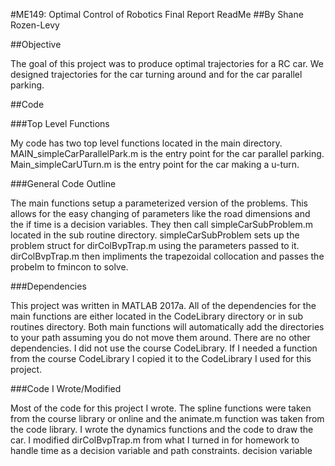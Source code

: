 #ME149: Optimal Control of Robotics Final Report ReadMe
##By Shane Rozen-Levy

##Objective

The goal of this project was to produce optimal trajectories for a RC car. We designed trajectories for the car turning around
and for the car parallel parking. 

##Code

###Top Level Functions

My code has two top level functions located in the main directory. MAIN_simpleCarParallelPark.m is the entry point for the car parallel
parking. Main_simpleCarUTurn.m is the entry point for the car making a u-turn.

###General Code Outline

The main functions setup a parameterized version of the problems. This allows for the easy changing of parameters like the road dimensions
and the if time is a decision variables. They then call simpleCarSubProblem.m located in the sub routine directory. simpleCarSubProblem
sets up the problem struct for dirColBvpTrap.m using the parameters passed to it. dirColBvpTrap.m then impliments the trapezoidal
collocation and passes the probelm to fmincon to solve.

###Dependencies

This project was written in MATLAB 2017a. All of the dependencies for the main functions are either located in the CodeLibrary directory or in sub routines directory. Both main
functions will automatically add the directories to your path assuming you do not move them around. There are no other dependencies. I
did not use the course CodeLibrary. If I needed a function from the course CodeLibrary I copied it to the CodeLibrary I used for this 
project.

###Code I Wrote/Modified

Most of the code for this project I wrote. The spline functions were taken from the course library or online and the animate.m function was
taken from the code library. I wrote the dynamics functions and the code to draw the car. I modified dirColBvpTrap.m from what I turned
in for homework to handle time as a decision variable and path constraints.
decision variable 

